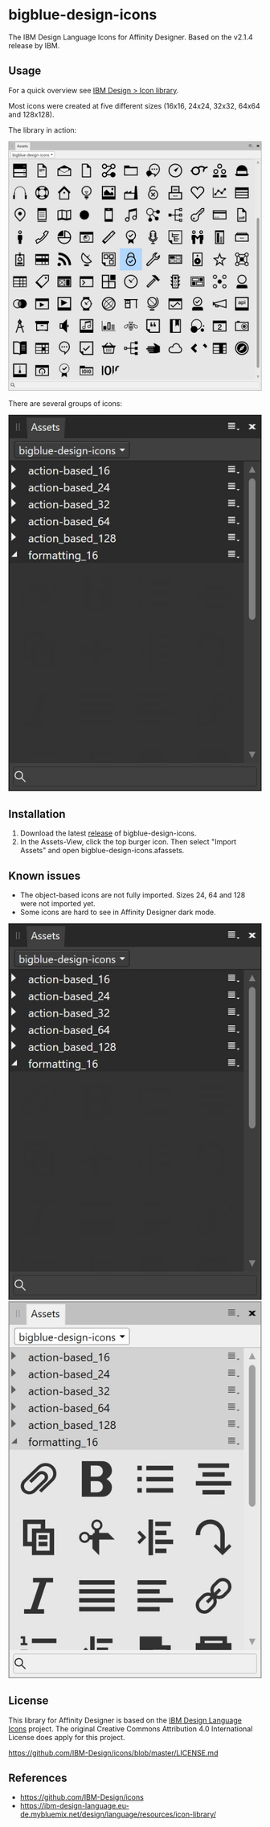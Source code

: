 # bigblue-design-icons

The IBM Design Language Icons for Affinity Designer. Based on the v2.1.4 release by IBM.

## Usage

For a quick overview see [IBM Design > Icon library](https://ibm-design-language.eu-de.mybluemix.net/design/language/resources/icon-library/).

Most icons were created at five different sizes (16x16, 24x24, 32x32, 64x64 and 128x128).

The library in action:

![Some icons of the library](https://raw.githubusercontent.com/itschleemilch/bigblue-design-icons/master/assets/examples.jpg)

There are several groups of icons:

![List of icon groups](https://raw.githubusercontent.com/itschleemilch/bigblue-design-icons/master/assets/ad_assets_dark.jpg)

## Installation

1) Download the latest [release](https://github.com/itschleemilch/bigblue-design-icons/archive/1.0.0.zip) of bigblue-design-icons.
2) In the Assets-View, click the top burger icon. Then select "Import Assets" and open bigblue-design-icons.afassets.

## Known issues

- The object-based icons are not fully imported. Sizes 24, 64 and 128 were not imported yet.
- Some icons are hard to see in Affinity Designer dark mode.

![Dark mode](https://raw.githubusercontent.com/itschleemilch/bigblue-design-icons/master/assets/ad_assets_dark.jpg) ![Light mode](https://raw.githubusercontent.com/itschleemilch/bigblue-design-icons/master/assets/ad_assets_light.jpg)

## License

This library for Affinity Designer is based on the [IBM Design Language Icons](https://github.com/IBM-Design/icons) project. The original Creative Commons Attribution 4.0 International License does apply for this project. 

https://github.com/IBM-Design/icons/blob/master/LICENSE.md


## References

* https://github.com/IBM-Design/icons
* https://ibm-design-language.eu-de.mybluemix.net/design/language/resources/icon-library/